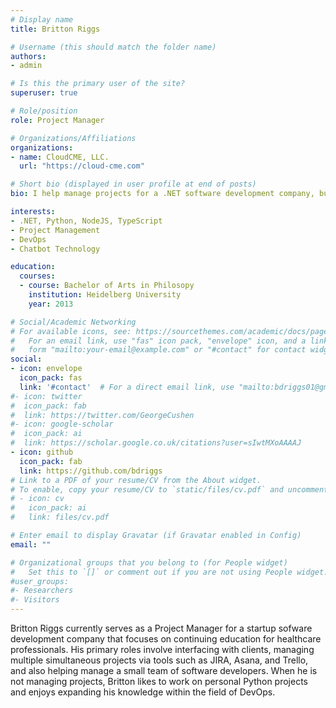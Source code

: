 ```yaml
---
# Display name
title: Britton Riggs

# Username (this should match the folder name)
authors:
- admin

# Is this the primary user of the site?
superuser: true

# Role/position
role: Project Manager

# Organizations/Affiliations
organizations:
- name: CloudCME, LLC.
  url: "https://cloud-cme.com"

# Short bio (displayed in user profile at end of posts)
bio: I help manage projects for a .NET software development company, but also enjoy writing my own projects in Python.

interests:
- .NET, Python, NodeJS, TypeScript
- Project Management
- DevOps
- Chatbot Technology

education:
  courses:
  - course: Bachelor of Arts in Philosopy
    institution: Heidelberg University
    year: 2013

# Social/Academic Networking
# For available icons, see: https://sourcethemes.com/academic/docs/page-builder/#icons
#   For an email link, use "fas" icon pack, "envelope" icon, and a link in the
#   form "mailto:your-email@example.com" or "#contact" for contact widget.
social:
- icon: envelope
  icon_pack: fas
  link: '#contact'  # For a direct email link, use "mailto:bdriggs01@gmail.com".
#- icon: twitter
#  icon_pack: fab
#  link: https://twitter.com/GeorgeCushen
#- icon: google-scholar
#  icon_pack: ai
#  link: https://scholar.google.co.uk/citations?user=sIwtMXoAAAAJ
- icon: github
  icon_pack: fab
  link: https://github.com/bdriggs
# Link to a PDF of your resume/CV from the About widget.
# To enable, copy your resume/CV to `static/files/cv.pdf` and uncomment the lines below.
# - icon: cv
#   icon_pack: ai
#   link: files/cv.pdf

# Enter email to display Gravatar (if Gravatar enabled in Config)
email: ""

# Organizational groups that you belong to (for People widget)
#   Set this to `[]` or comment out if you are not using People widget.
#user_groups:
#- Researchers
#- Visitors
---
```


Britton Riggs currently serves as a Project Manager for a startup sofware development company that focuses on continuing education for healthcare professionals. His primary roles involve interfacing with clients, managing multiple simultaneous projects via tools such as JIRA, Asana, and Trello, and also helping manage a small team of software developers. When he is not managing projects, Britton likes to work on personal Python projects and enjoys expanding his knowledge within the field of DevOps.
